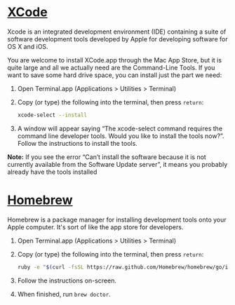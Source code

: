 # [XCode](https://developer.apple.com/xcode/)

Xcode is an integrated development environment (IDE) containing a suite of
software development tools developed by Apple for developing software for OS X
and iOS.

You are welcome to install XCode.app through the Mac App Store, but it is quite
large and all we actually need are the Command-Line Tools. If you want to save
some hard drive space, you can install just the part we need:

1.  Open Terminal.app (Applications &gt; Utilities &gt; Terminal)
2.  Copy (or type) the following into the terminal, then press `return`:

    ```sh
    xcode-select --install
    ```

3. A window will appear saying “The xcode-select command requires the command
   line developer tools. Would you like to install the tools now?”. Follow the
   instructions to install the tools.

**Note:** If you see the error “Can’t install the software because it is not
currently available from the Software Update server”, it means you probably
already have the tools installed

# [Homebrew](http://brew.sh/)

Homebrew is a package manager for installing development tools onto your Apple
computer. It's sort of like the app store for developers.

1.  Open Terminal.app (Applications &gt; Utilities &gt; Terminal)
2.  Copy (or type) the following into the terminal, then press `return`:

    ```sh
    ruby -e "$(curl -fsSL https://raw.github.com/Homebrew/homebrew/go/install)"
    ```

3.  Follow the instructions on-screen.
4.  When finished, run `brew doctor`.

